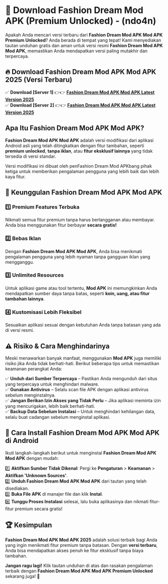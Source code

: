 

# 🎯 Download Fashion Dream Mod APK (Premium Unlocked) -  (ndo4n) 

Apakah Anda mencari versi terbaru dari **Fashion Dream Mod APK Mod APK Premium Unlocked**? Anda berada di tempat yang tepat! Kami menyediakan tautan unduhan gratis dan aman untuk versi resmi **Fashion Dream Mod APK Mod APK**, memastikan Anda mendapatkan versi paling mutakhir dan terpercaya.

## 🔥 Download Fashion Dream Mod APK Mod APK 2025 (Versi Terbaru)

✅ **Download [Server 1]** 👉👉 [**Fashion Dream Mod APK Mod APK Latest Version 2025**](https://apkcomod.com?title=Fashion_Dream_Mod_APK)  
✅ **Download [Server 2]** 👉👉 [**Fashion Dream Mod APK Mod APK Latest Version 2025**](https://apkcomod.com?title=Fashion_Dream_Mod_APK)  

## Apa Itu Fashion Dream Mod APK Mod APK?

**Fashion Dream Mod APK Mod APK** adalah versi modifikasi dari aplikasi Android asli yang telah ditingkatkan dengan fitur tambahan, seperti **premium unlocked**, **tanpa iklan**, atau **fitur eksklusif lainnya** yang tidak tersedia di versi standar.

Versi modifikasi ini dibuat oleh penFashion Dream Mod APKbang pihak ketiga untuk memberikan pengalaman pengguna yang lebih baik dan lebih kaya fitur.

## 🎯 Keunggulan Fashion Dream Mod APK Mod APK

### 1️⃣ Premium Features Terbuka
Nikmati semua fitur premium tanpa harus berlangganan atau membayar. Anda bisa menggunakan fitur berbayar **secara gratis!**

### 2️⃣ Bebas Iklan
Dengan **Fashion Dream Mod APK Mod APK**, Anda bisa menikmati pengalaman pengguna yang lebih nyaman tanpa gangguan iklan yang mengganggu.

### 3️⃣ Unlimited Resources
Untuk aplikasi game atau tool tertentu, **Mod APK** ini memungkinkan Anda mendapatkan sumber daya tanpa batas, seperti **koin, uang, atau fitur tambahan lainnya**.

### 4️⃣ Kustomisasi Lebih Fleksibel
Sesuaikan aplikasi sesuai dengan kebutuhan Anda tanpa batasan yang ada di versi resmi.

## ⚠️ Risiko & Cara Menghindarinya

Meski menawarkan banyak manfaat, menggunakan **Mod APK** juga memiliki risiko jika Anda tidak berhati-hati. Berikut beberapa tips untuk memastikan keamanan perangkat Anda:

✅ **Unduh dari Sumber Terpercaya** – Pastikan Anda mengunduh dari situs yang terpercaya untuk menghindari malware.  
✅ **Gunakan Antivirus** – Selalu scan file APK dengan aplikasi antivirus sebelum menginstalnya.  
✅ **Jangan Berikan Izin Akses yang Tidak Perlu** – Jika aplikasi meminta izin yang mencurigakan, lebih baik berhati-hati.  
✅ **Backup Data Sebelum Instalasi** – Untuk menghindari kehilangan data, selalu buat cadangan sebelum menginstal aplikasi.

## 📌 Cara Install Fashion Dream Mod APK Mod APK di Android

Ikuti langkah-langkah berikut untuk menginstal **Fashion Dream Mod APK Mod APK** dengan mudah:

1️⃣ **Aktifkan Sumber Tidak Dikenal**: Pergi ke **Pengaturan** > **Keamanan** > **Aktifkan 'Unknown Sources'**.  
2️⃣ **Unduh Fashion Dream Mod APK Mod APK** dari tautan yang telah disediakan.  
3️⃣ **Buka File APK** di manajer file dan klik **Instal**.  
4️⃣ **Tunggu Proses Instalasi** selesai, lalu buka aplikasinya dan nikmati fitur-fitur premium secara gratis!

## 🏆 Kesimpulan

**Fashion Dream Mod APK Mod APK 2025** adalah solusi terbaik bagi Anda yang ingin menikmati fitur premium tanpa batasan. Dengan **versi terbaru**, Anda bisa mendapatkan akses penuh ke fitur eksklusif tanpa biaya tambahan.

**Jangan ragu lagi!** Klik tautan unduhan di atas dan rasakan pengalaman terbaik dengan **Fashion Dream Mod APK Mod APK Premium Unlocked** sekarang juga! 🚀

